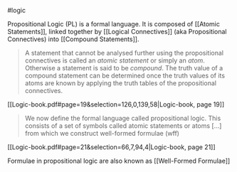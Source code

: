 #logic 

Propositional Logic (PL) is a formal language. It is composed of [[Atomic Statements]], linked together by [[Logical Connectives]] (aka Propositional Connectives) into [[Compound Statements]].

> A statement that cannot be analysed further using the propositional connectives is called an *atomic statement* or simply an *atom*. Otherwise a statement is said to be *compound*. The truth value of a compound statement can be determined once the truth values of its atoms are known by applying the truth tables of the propositional connectives.

[[Logic-book.pdf#page=19&selection=126,0,139,58|Logic-book, page 19]]


> We now define the formal language called propositional logic. This consists of a set of symbols called atomic statements or atoms [...] from which we construct well-formed formulae (wff)

[[Logic-book.pdf#page=21&selection=66,7,94,4|Logic-book, page 21]]


Formulae in propositional logic are also known as [[Well-Formed Formulae]]

